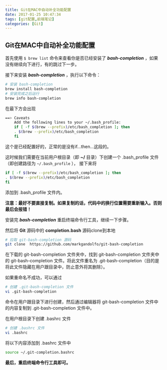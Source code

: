 ```yaml
---
title: Git在MAC中自动补全功能配置
date: 2017-01-25 10:47:34
tags: [git配置,前端笔记]
categories: [Git]
---
```

## Git在MAC中自动补全功能配置
首先使用 `$ brew list` 命令来查看你是否已经安装了
***bash-completion*** ，如果没有继续向下进行，有的跳过下一步。

接下来安装 ***bash-completion*** ，执行以下命令：

```bash
# 安装 bash-completion 
brew install bash-completion
# 安装完成之后运行
brew info bash-completion
```

在最下方会出现

```bash
==> Caveats
    Add the following lines to your ~/.bash_profile:
    if [ -f $(brew --prefix)/etc/bash_completion ]; then
    . $(brew --prefix)/etc/bash_completion
    fi
```


这个是已经配置好的，正常的是没有if...then...这段的。

这时候我们需要在当前用户根目录（即 __~/__ 目录）下创建一个 .bash_profile 文件（即创建路径为 `~/.bash_profile` ），
接下来将

```bash
if [ -f $(brew --prefix)/etc/bash_completion ]; then
. $(brew --prefix)/etc/bash_completion
fi
```

添加到 .bash_profile 文件内。

**注意：最好不要直接复制。如果复制的话，代码中的换行位置需要重新输入。否则最后会报错！**

安装完 ***bash-completion*** 重启终端命令行工具，继续一下步骤。

<!--more-->

然后将  __Git__ 源码中的 __completion.bash__ 源码clone到本地

```bash
# 拉取 git-bash-completion 源码
git clone  https://github.com/markgandolfo/git-bash-completion
```

在下载的 git-bash-completion 文件夹中，找到 git-bash-completion 文件夹中的 git-bash-completion 文件。将此文件重名为 .git-bash-completion（目的是将此文件隐藏在用户跟目录中，防止意外将其删除）。

如果重命名不成功，可以通过

```bash
# 创建 .git-bash-completion 文件
vi .git-bash-completion
```

命令在用户跟目录下进行创建，然后通过编辑器将 git-bash-completion 文件中的内容复制到 .git-bash-completion 文件中。

在用户根目录下创建 .bashrc 文件

```bash
# 创建 .bashrc 文件
vi .bashrc
```

将以下内容添加到 .bashrc 文件中

```bash
source ~/.git-completion.bashrc
```

**最后，重启终端命令行工具即可。**